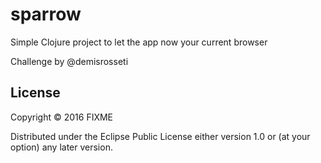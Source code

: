 # sparrow

Simple Clojure project to let the app now your current browser

Challenge by @demisrosseti

## License

Copyright © 2016 FIXME

Distributed under the Eclipse Public License either version 1.0 or (at
your option) any later version.
